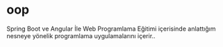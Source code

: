 # oop
Spring Boot ve Angular İle Web Programlama Eğitimi içerisinde anlattığım nesneye yönelik programlama uygulamalarını içerir..
